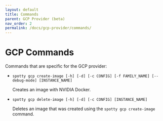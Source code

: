 ```yaml
---
layout: default
title: Commands
parent: GCP Provider (beta)
nav_order: 2
permalink: /docs/gcp-provider/commands/
---
```


# GCP Commands

Commands that are specific for the GCP provider:

  - `spotty gcp create-image [-h] [-d] [-c CONFIG] [-f FAMILY_NAME] [--debug-mode] [INSTANCE_NAME]`

    Creates an image with NVIDIA Docker.

  - `spotty gcp delete-image [-h] [-d] [-c CONFIG] [INSTANCE_NAME]`

    Deletes an image that was created using the `spotty gcp create-image` command.
